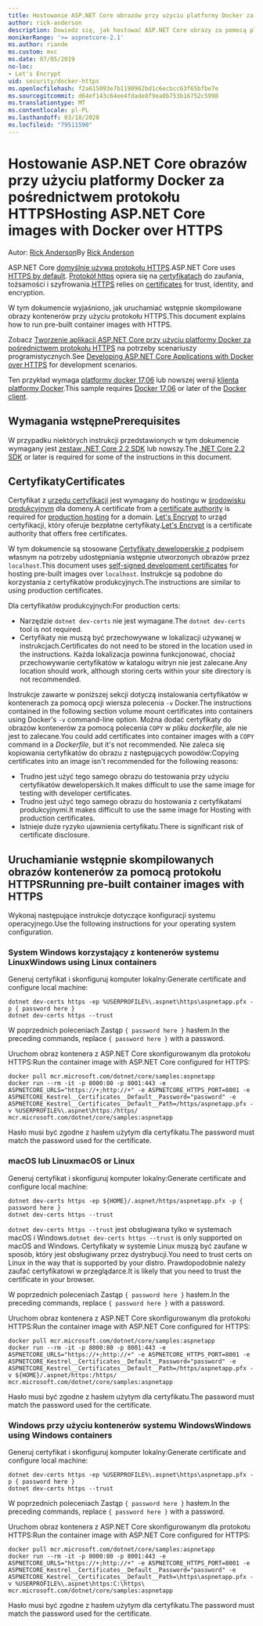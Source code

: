 ```yaml
---
title: Hostowanie ASP.NET Core obrazów przy użyciu platformy Docker za pośrednictwem protokołu HTTPS
author: rick-anderson
description: Dowiedz się, jak hostować ASP.NET Core obrazy za pomocą platformy Docker za pośrednictwem protokołu HTTPS
monikerRange: '>= aspnetcore-2.1'
ms.author: riande
ms.custom: mvc
ms.date: 07/05/2019
no-loc:
- Let's Encrypt
uid: security/docker-https
ms.openlocfilehash: f2a615093e7b1190962bd1c6ecbcc63f65bfbe7e
ms.sourcegitcommit: d64ef143c64ee4fdade8f9ea0b753b16752c5998
ms.translationtype: MT
ms.contentlocale: pl-PL
ms.lasthandoff: 03/18/2020
ms.locfileid: "79511590"
---
```

# <a name="hosting-aspnet-core-images-with-docker-over-https"></a><span data-ttu-id="ae140-103">Hostowanie ASP.NET Core obrazów przy użyciu platformy Docker za pośrednictwem protokołu HTTPS</span><span class="sxs-lookup"><span data-stu-id="ae140-103">Hosting ASP.NET Core images with Docker over HTTPS</span></span>

<span data-ttu-id="ae140-104">Autor: [Rick Anderson](https://twitter.com/RickAndMSFT)</span><span class="sxs-lookup"><span data-stu-id="ae140-104">By [Rick Anderson](https://twitter.com/RickAndMSFT)</span></span>

<span data-ttu-id="ae140-105">ASP.NET Core [domyślnie używa protokołu HTTPS](/aspnet/core/security/enforcing-ssl).</span><span class="sxs-lookup"><span data-stu-id="ae140-105">ASP.NET Core uses [HTTPS by default](/aspnet/core/security/enforcing-ssl).</span></span> <span data-ttu-id="ae140-106">[Protokół https](https://en.wikipedia.org/wiki/HTTPS) opiera się na [certyfikatach](https://en.wikipedia.org/wiki/Public_key_certificate) do zaufania, tożsamości i szyfrowania.</span><span class="sxs-lookup"><span data-stu-id="ae140-106">[HTTPS](https://en.wikipedia.org/wiki/HTTPS) relies on [certificates](https://en.wikipedia.org/wiki/Public_key_certificate) for trust, identity, and encryption.</span></span>

<span data-ttu-id="ae140-107">W tym dokumencie wyjaśniono, jak uruchamiać wstępnie skompilowane obrazy kontenerów przy użyciu protokołu HTTPS.</span><span class="sxs-lookup"><span data-stu-id="ae140-107">This document explains how to run pre-built container images with HTTPS.</span></span>

<span data-ttu-id="ae140-108">Zobacz [Tworzenie aplikacji ASP.NET Core przy użyciu platformy Docker za pośrednictwem protokołu HTTPS](https://github.com/dotnet/dotnet-docker/blob/master/samples/run-aspnetcore-https-development.md) na potrzeby scenariuszy programistycznych.</span><span class="sxs-lookup"><span data-stu-id="ae140-108">See [Developing ASP.NET Core Applications with Docker over HTTPS](https://github.com/dotnet/dotnet-docker/blob/master/samples/run-aspnetcore-https-development.md) for development scenarios.</span></span>

<span data-ttu-id="ae140-109">Ten przykład wymaga [platformy docker 17,06](https://docs.docker.com/release-notes/docker-ce) lub nowszej wersji [klienta platformy Docker](https://www.docker.com/products/docker).</span><span class="sxs-lookup"><span data-stu-id="ae140-109">This sample requires [Docker 17.06](https://docs.docker.com/release-notes/docker-ce) or later of the [Docker client](https://www.docker.com/products/docker).</span></span>

## <a name="prerequisites"></a><span data-ttu-id="ae140-110">Wymagania wstępne</span><span class="sxs-lookup"><span data-stu-id="ae140-110">Prerequisites</span></span>

<span data-ttu-id="ae140-111">W przypadku niektórych instrukcji przedstawionych w tym dokumencie wymagany jest [zestaw .NET Core 2,2 SDK](https://dotnet.microsoft.com/download) lub nowszy.</span><span class="sxs-lookup"><span data-stu-id="ae140-111">The [.NET Core 2.2 SDK](https://dotnet.microsoft.com/download) or later is required for some of the instructions in this document.</span></span>

## <a name="certificates"></a><span data-ttu-id="ae140-112">Certyfikaty</span><span class="sxs-lookup"><span data-stu-id="ae140-112">Certificates</span></span>

<span data-ttu-id="ae140-113">Certyfikat z [urzędu certyfikacji](https://wikipedia.org/wiki/Certificate_authority) jest wymagany do hostingu w [środowisku produkcyjnym](https://blogs.msdn.microsoft.com/webdev/2017/11/29/configuring-https-in-asp-net-core-across-different-platforms/) dla domeny.</span><span class="sxs-lookup"><span data-stu-id="ae140-113">A certificate from a [certificate authority](https://wikipedia.org/wiki/Certificate_authority) is required for [production hosting](https://blogs.msdn.microsoft.com/webdev/2017/11/29/configuring-https-in-asp-net-core-across-different-platforms/) for a domain.</span></span> <span data-ttu-id="ae140-114">[Let's Encrypt](https://letsencrypt.org/) to urząd certyfikacji, który oferuje bezpłatne certyfikaty.</span><span class="sxs-lookup"><span data-stu-id="ae140-114">[Let's Encrypt](https://letsencrypt.org/) is a certificate authority that offers free certificates.</span></span>

<span data-ttu-id="ae140-115">W tym dokumencie są stosowane [Certyfikaty deweloperskie z](https://en.wikipedia.org/wiki/Self-signed_certificate) podpisem własnym na potrzeby udostępniania wstępnie utworzonych obrazów przez `localhost`.</span><span class="sxs-lookup"><span data-stu-id="ae140-115">This document uses [self-signed development certificates](https://en.wikipedia.org/wiki/Self-signed_certificate) for hosting pre-built images over `localhost`.</span></span> <span data-ttu-id="ae140-116">Instrukcje są podobne do korzystania z certyfikatów produkcyjnych.</span><span class="sxs-lookup"><span data-stu-id="ae140-116">The instructions are similar to using production certificates.</span></span>

<span data-ttu-id="ae140-117">Dla certyfikatów produkcyjnych:</span><span class="sxs-lookup"><span data-stu-id="ae140-117">For production certs:</span></span>

* <span data-ttu-id="ae140-118">Narzędzie `dotnet dev-certs` nie jest wymagane.</span><span class="sxs-lookup"><span data-stu-id="ae140-118">The `dotnet dev-certs` tool is not required.</span></span>
* <span data-ttu-id="ae140-119">Certyfikaty nie muszą być przechowywane w lokalizacji używanej w instrukcjach.</span><span class="sxs-lookup"><span data-stu-id="ae140-119">Certificates do not need to be stored in the location used in the instructions.</span></span> <span data-ttu-id="ae140-120">Każda lokalizacja powinna funkcjonować, chociaż przechowywanie certyfikatów w katalogu witryn nie jest zalecane.</span><span class="sxs-lookup"><span data-stu-id="ae140-120">Any location should work, although storing certs within your site directory is not recommended.</span></span>

<span data-ttu-id="ae140-121">Instrukcje zawarte w poniższej sekcji dotyczą instalowania certyfikatów w kontenerach za pomocą opcji wiersza polecenia `-v` Docker.</span><span class="sxs-lookup"><span data-stu-id="ae140-121">The instructions contained in the following section volume mount certificates into containers using Docker's `-v` command-line option.</span></span> <span data-ttu-id="ae140-122">Można dodać certyfikaty do obrazów kontenerów za pomocą polecenia `COPY` w *pliku dockerfile*, ale nie jest to zalecane.</span><span class="sxs-lookup"><span data-stu-id="ae140-122">You could add certificates into container images with a `COPY` command in a *Dockerfile*, but it's not recommended.</span></span> <span data-ttu-id="ae140-123">Nie zaleca się kopiowania certyfikatów do obrazu z następujących powodów:</span><span class="sxs-lookup"><span data-stu-id="ae140-123">Copying certificates into an image isn't recommended for the following reasons:</span></span>

* <span data-ttu-id="ae140-124">Trudno jest użyć tego samego obrazu do testowania przy użyciu certyfikatów deweloperskich.</span><span class="sxs-lookup"><span data-stu-id="ae140-124">It makes difficult to use the same image for testing with developer certificates.</span></span>
* <span data-ttu-id="ae140-125">Trudno jest użyć tego samego obrazu do hostowania z certyfikatami produkcyjnymi.</span><span class="sxs-lookup"><span data-stu-id="ae140-125">It makes difficult to use the same image for Hosting with production certificates.</span></span>
* <span data-ttu-id="ae140-126">Istnieje duże ryzyko ujawnienia certyfikatu.</span><span class="sxs-lookup"><span data-stu-id="ae140-126">There is significant risk of certificate disclosure.</span></span>

## <a name="running-pre-built-container-images-with-https"></a><span data-ttu-id="ae140-127">Uruchamianie wstępnie skompilowanych obrazów kontenerów za pomocą protokołu HTTPS</span><span class="sxs-lookup"><span data-stu-id="ae140-127">Running pre-built container images with HTTPS</span></span>

<span data-ttu-id="ae140-128">Wykonaj następujące instrukcje dotyczące konfiguracji systemu operacyjnego.</span><span class="sxs-lookup"><span data-stu-id="ae140-128">Use the following instructions for your operating system configuration.</span></span>

### <a name="windows-using-linux-containers"></a><span data-ttu-id="ae140-129">System Windows korzystający z kontenerów systemu Linux</span><span class="sxs-lookup"><span data-stu-id="ae140-129">Windows using Linux containers</span></span>

<span data-ttu-id="ae140-130">Generuj certyfikat i skonfiguruj komputer lokalny:</span><span class="sxs-lookup"><span data-stu-id="ae140-130">Generate certificate and configure local machine:</span></span>

```dotnetcli
dotnet dev-certs https -ep %USERPROFILE%\.aspnet\https\aspnetapp.pfx -p { password here }
dotnet dev-certs https --trust
```

<span data-ttu-id="ae140-131">W poprzednich poleceniach Zastąp `{ password here }` hasłem.</span><span class="sxs-lookup"><span data-stu-id="ae140-131">In the preceding commands, replace `{ password here }` with a password.</span></span>

<span data-ttu-id="ae140-132">Uruchom obraz kontenera z ASP.NET Core skonfigurowanym dla protokołu HTTPS:</span><span class="sxs-lookup"><span data-stu-id="ae140-132">Run the container image with ASP.NET Core configured for HTTPS:</span></span>

```console
docker pull mcr.microsoft.com/dotnet/core/samples:aspnetapp
docker run --rm -it -p 8000:80 -p 8001:443 -e ASPNETCORE_URLS="https://+;http://+" -e ASPNETCORE_HTTPS_PORT=8001 -e ASPNETCORE_Kestrel__Certificates__Default__Password="password" -e ASPNETCORE_Kestrel__Certificates__Default__Path=/https/aspnetapp.pfx -v %USERPROFILE%\.aspnet\https:/https/ mcr.microsoft.com/dotnet/core/samples:aspnetapp
```

<span data-ttu-id="ae140-133">Hasło musi być zgodne z hasłem użytym dla certyfikatu.</span><span class="sxs-lookup"><span data-stu-id="ae140-133">The password must match the password used for the certificate.</span></span>

### <a name="macos-or-linux"></a><span data-ttu-id="ae140-134">macOS lub Linux</span><span class="sxs-lookup"><span data-stu-id="ae140-134">macOS or Linux</span></span>

<span data-ttu-id="ae140-135">Generuj certyfikat i skonfiguruj komputer lokalny:</span><span class="sxs-lookup"><span data-stu-id="ae140-135">Generate certificate and configure local machine:</span></span>

```dotnetcli
dotnet dev-certs https -ep ${HOME}/.aspnet/https/aspnetapp.pfx -p { password here }
dotnet dev-certs https --trust
```

<span data-ttu-id="ae140-136">`dotnet dev-certs https --trust` jest obsługiwana tylko w systemach macOS i Windows.</span><span class="sxs-lookup"><span data-stu-id="ae140-136">`dotnet dev-certs https --trust` is only supported on macOS and Windows.</span></span> <span data-ttu-id="ae140-137">Certyfikaty w systemie Linux muszą być zaufane w sposób, który jest obsługiwany przez dystrybucji.</span><span class="sxs-lookup"><span data-stu-id="ae140-137">You need to trust certs on Linux in the way that is supported by your distro.</span></span> <span data-ttu-id="ae140-138">Prawdopodobnie należy zaufać certyfikatowi w przeglądarce.</span><span class="sxs-lookup"><span data-stu-id="ae140-138">It is likely that you need to trust the certificate in your browser.</span></span>

<span data-ttu-id="ae140-139">W poprzednich poleceniach Zastąp `{ password here }` hasłem.</span><span class="sxs-lookup"><span data-stu-id="ae140-139">In the preceding commands, replace `{ password here }` with a password.</span></span>

<span data-ttu-id="ae140-140">Uruchom obraz kontenera z ASP.NET Core skonfigurowanym dla protokołu HTTPS:</span><span class="sxs-lookup"><span data-stu-id="ae140-140">Run the container image with ASP.NET Core configured for HTTPS:</span></span>

```console
docker pull mcr.microsoft.com/dotnet/core/samples:aspnetapp
docker run --rm -it -p 8000:80 -p 8001:443 -e ASPNETCORE_URLS="https://+;http://+" -e ASPNETCORE_HTTPS_PORT=8001 -e ASPNETCORE_Kestrel__Certificates__Default__Password="password" -e ASPNETCORE_Kestrel__Certificates__Default__Path=/https/aspnetapp.pfx -v ${HOME}/.aspnet/https:/https/ mcr.microsoft.com/dotnet/core/samples:aspnetapp
```

<span data-ttu-id="ae140-141">Hasło musi być zgodne z hasłem użytym dla certyfikatu.</span><span class="sxs-lookup"><span data-stu-id="ae140-141">The password must match the password used for the certificate.</span></span>

### <a name="windows-using-windows-containers"></a><span data-ttu-id="ae140-142">Windows przy użyciu kontenerów systemu Windows</span><span class="sxs-lookup"><span data-stu-id="ae140-142">Windows using Windows containers</span></span>

<span data-ttu-id="ae140-143">Generuj certyfikat i skonfiguruj komputer lokalny:</span><span class="sxs-lookup"><span data-stu-id="ae140-143">Generate certificate and configure local machine:</span></span>

```dotnetcli
dotnet dev-certs https -ep %USERPROFILE%\.aspnet\https\aspnetapp.pfx -p { password here }
dotnet dev-certs https --trust
```

<span data-ttu-id="ae140-144">W poprzednich poleceniach Zastąp `{ password here }` hasłem.</span><span class="sxs-lookup"><span data-stu-id="ae140-144">In the preceding commands, replace `{ password here }` with a password.</span></span>

<span data-ttu-id="ae140-145">Uruchom obraz kontenera z ASP.NET Core skonfigurowanym dla protokołu HTTPS:</span><span class="sxs-lookup"><span data-stu-id="ae140-145">Run the container image with ASP.NET Core configured for HTTPS:</span></span>

```console
docker pull mcr.microsoft.com/dotnet/core/samples:aspnetapp
docker run --rm -it -p 8000:80 -p 8001:443 -e ASPNETCORE_URLS="https://+;http://+" -e ASPNETCORE_HTTPS_PORT=8001 -e ASPNETCORE_Kestrel__Certificates__Default__Password="password" -e ASPNETCORE_Kestrel__Certificates__Default__Path=\https\aspnetapp.pfx -v %USERPROFILE%\.aspnet\https:C:\https\ mcr.microsoft.com/dotnet/core/samples:aspnetapp
```

<span data-ttu-id="ae140-146">Hasło musi być zgodne z hasłem użytym dla certyfikatu.</span><span class="sxs-lookup"><span data-stu-id="ae140-146">The password must match the password used for the certificate.</span></span>
